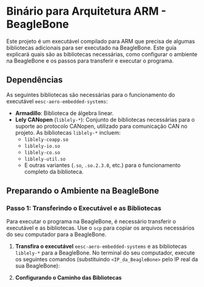 # Binário para Arquitetura ARM - BeagleBone

Este projeto é um executável compilado para ARM que precisa de algumas bibliotecas adicionais para ser executado na BeagleBone. Este guia explicará quais são as bibliotecas necessárias, como configurar o ambiente na BeagleBone e os passos para transferir e executar o programa.

## Dependências

As seguintes bibliotecas são necessárias para o funcionamento do executável `eesc-aero-embedded-systems`:

- **Armadillo**: Biblioteca de álgebra linear.
- **Lely CANopen** (`liblely-*`): Conjunto de bibliotecas necessárias para o suporte ao protocolo CANopen, utilizado para comunicação CAN no projeto. As bibliotecas `liblely-*` incluem:
  - `liblely-coapp.so`
  - `liblely-io.so`
  - `liblely-co.so`
  - `liblely-util.so`
  - E outras variantes (`.so`, `.so.2.3.0`, etc.) para o funcionamento completo da biblioteca.

## Preparando o Ambiente na BeagleBone

### Passo 1: Transferindo o Executável e as Bibliotecas

Para executar o programa na BeagleBone, é necessário transferir o executável e as bibliotecas. Use o `scp` para copiar os arquivos necessários do seu computador para a BeagleBone.

1. **Transfira o executável** `eesc-aero-embedded-systems` e as bibliotecas `liblely-*` para a BeagleBone. No terminal do seu computador, execute os seguintes comandos (substituindo `<IP_da_BeagleBone>` pelo IP real da sua BeagleBone):

2. **Configurando o Caminho das Bibliotecas**

